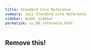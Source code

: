 ```yaml
---
title: Standard Core Reference
summary: Jazz Standard Core Reference
sidebar: mydoc_sidebar
permalink: sc_00_reference.html
---
```



## Remove this!
